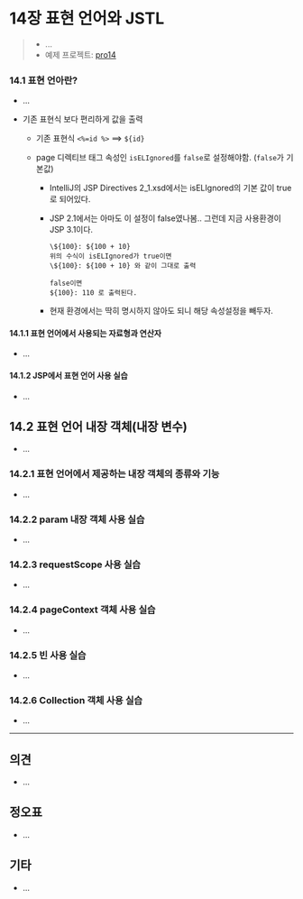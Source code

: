 # 14장 표현 언어와 JSTL



> * ...
> * 예제 프로젝트: [pro14](pro14)



### 14.1 표현 언아란?

* ...

* 기존 표현식 보다 편리하게 값을 출력

  * 기존 표현식 `<%=id %>` ==> `${id}`

  * page 디렉티브 태그 속성인 `isELIgnored`를 `false`로 설정해야함. (`false`가 기본값)

    * IntelliJ의 JSP Directives 2_1.xsd에서는 isELIgnored의 기본 값이 true로 되어있다.

    * JSP 2.1에서는 아마도 이 설정이 false였나봄.. 그런데 지금 사용환경이 JSP 3.1이다.

      ```
      \${100}: ${100 + 10} 
      위의 수식이 isELIgnored가 true이면 
      \${100}: ${100 + 10} 와 같이 그대로 출력
      
      false이면
      ${100}: 110 로 출력된다.
      ```

    * 현재 환경에서는 딱히 명시하지 않아도 되니 해당 속성설정을 빼두자.

      

      




#### 14.1.1 표현 언어에서 사용되는 자료형과 연산자

* ...

  

#### 14.1.2 JSP에서 표현 언어 사용 실습

* ...



## 14.2 표현 언어 내장 객체(내장 변수)

* ...

### 14.2.1 표현 언어에서 제공하는 내장 객체의 종류와 기능

* ...

### 14.2.2 param 내장 객체 사용 실습

* ...

### 14.2.3 requestScope 사용 실습

* ...

### 14.2.4 pageContext 객체 사용 실습

* ...

### 14.2.5 빈 사용 실습

* ...

### 14.2.6 Collection 객체 사용 실습

* ...








---

## 의견

* ...

  

## 정오표

* ...
  


## 기타

* ...
